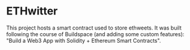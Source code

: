 # ETHwitter

This project hosts a smart contract used to store ethweets. It was built following the course of Buildspace (and adding some custom features): "Build a Web3 App with Solidity + Ethereum Smart Contracts".
